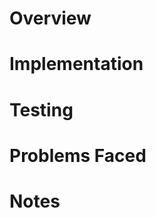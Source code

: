 # Overview
<!-- _What is the purpose of this pull request?_ -->

# Implementation
<!-- 
_What items were implemented?_
_What are their key components and functionality?_
_What does this add to the overall project?_
_How do you use this new functionality? (if applicable)_
-->

# Testing
<!--
_How was this feature tested?_
_What automated tests were used?_
_What manual tests were used?_
_Where are these documented?_
-->

# Problems Faced
<!-- _Did you run into any problems, if so how did you resolve them? -->

# Notes
<!-- 
_Any screenshots/videos demonstrating the functioning of the changes made in this pull request?_
_Is there any other important notes related to this pull request?

-->

